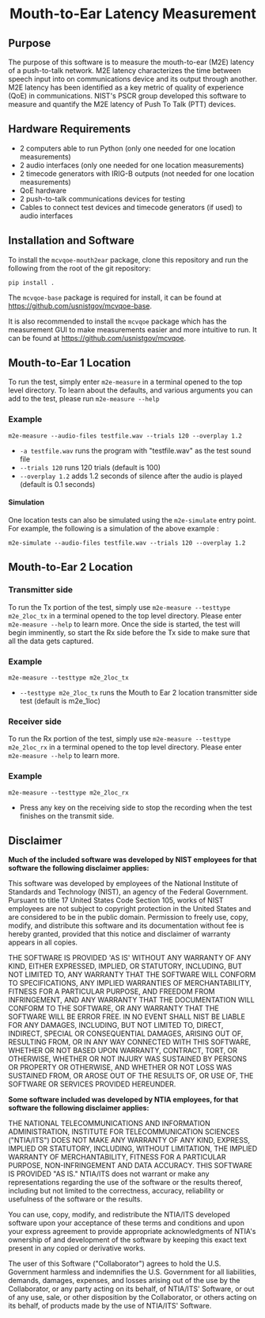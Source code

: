 # <center>Mouth-to-Ear Latency Measurement</center>

## Purpose

The purpose of this software is to measure the mouth-to-ear (M2E) latency of a 
push-to-talk network. M2E latency characterizes the time between speech input 
into on communications device and its output through another. M2E latency has 
been identified as a key metric of quality of experience (QoE) in communications. 
NIST's PSCR group developed this software to measure and quantify the M2E latency 
of Push To Talk (PTT) devices.

## Hardware Requirements
* 2 computers able to run Python (only one needed for one location measurements)
* 2 audio interfaces (only one needed for one location measurements)
* 2 timecode generators with IRIG-B outputs (not needed for one location measurements)
* QoE hardware
* 2 push-to-talk communications devices for testing
* Cables to connect test devices and timecode generators (if used) to audio interfaces

## Installation and Software

To install the `mcvqoe-mouth2ear` package, clone this repository and run the 
following from the root of the git repository:

```
pip install .
```

The `mcvqoe-base` package is required for install, it can be found at https://github.com/usnistgov/mcvqoe-base.

It is also recommended to install the `mcvqoe` package which has the measurement GUI to make measurements easier and more intuitive to run. It can be found at https://github.com/usnistgov/mcvqoe.

## Mouth-to-Ear 1 Location

To run the test, simply enter `m2e-measure` in a terminal opened to the top level directory. To learn about the defaults, and various arguments you can add to the test, please run `m2e-measure --help`

### Example

```
m2e-measure --audio-files testfile.wav --trials 120 --overplay 1.2
```

* `-a testfile.wav` runs the program with "testfile.wav" as the test sound file 
* `--trials 120` runs 120 trials (default is 100)
* `--overplay 1.2` adds 1.2 seconds of silence after the audio is played (default is 0.1 seconds)

#### Simulation

One location tests can also be simulated using the `m2e-simulate` entry point.
For example, the following is a simulation of the above example :

```
m2e-simulate --audio-files testfile.wav --trials 120 --overplay 1.2
```

## Mouth-to-Ear 2 Location

### Transmitter side
To run the Tx portion of the test, simply use `m2e-measure --testtype m2e_2loc_tx` in a terminal opened to the top level directory. Please enter `m2e-measure --help` to learn more. Once the side is started, the test will begin imminently, so start the Rx side before the Tx side to make sure that all the data gets captured.

### Example

```
m2e-measure --testtype m2e_2loc_tx
```

* `--testtype m2e_2loc_tx` runs the Mouth to Ear 2 location transmitter side test (default is m2e_1loc)

### Receiver side
To run the Rx portion of the test, simply use `m2e-measure --testtype m2e_2loc_rx` in a terminal opened to the top level directory. Please enter `m2e-measure --help` to learn more.

### Example

```
m2e-measure --testtype m2e_2loc_rx
```

* Press any key on the receiving side to stop the recording when the test finishes on the transmit side.

## Disclaimer

**Much of the included software was developed by NIST employees for that software the following disclaimer applies:**

This software was developed by employees of the National Institute of Standards and Technology (NIST), an agency of the Federal Government. Pursuant to title 17 United States Code Section 105, works of NIST employees are not subject to copyright protection in the United States and are considered to be in the public domain. Permission to freely use, copy, modify, and distribute this software and its documentation without fee is hereby granted, provided that this notice and disclaimer of warranty appears in all copies.

THE SOFTWARE IS PROVIDED 'AS IS' WITHOUT ANY WARRANTY OF ANY KIND, EITHER EXPRESSED, IMPLIED, OR STATUTORY, INCLUDING, BUT NOT LIMITED TO, ANY WARRANTY THAT THE SOFTWARE WILL CONFORM TO SPECIFICATIONS, ANY IMPLIED WARRANTIES OF MERCHANTABILITY, FITNESS FOR A PARTICULAR PURPOSE, AND FREEDOM FROM INFRINGEMENT, AND ANY WARRANTY THAT THE DOCUMENTATION WILL CONFORM TO THE SOFTWARE, OR ANY WARRANTY THAT THE SOFTWARE WILL BE ERROR FREE. IN NO EVENT SHALL NIST BE LIABLE FOR ANY DAMAGES, INCLUDING, BUT NOT LIMITED TO, DIRECT, INDIRECT, SPECIAL OR CONSEQUENTIAL DAMAGES, ARISING OUT OF, RESULTING FROM, OR IN ANY WAY CONNECTED WITH THIS SOFTWARE, WHETHER OR NOT BASED UPON WARRANTY, CONTRACT, TORT, OR OTHERWISE, WHETHER OR NOT INJURY WAS SUSTAINED BY PERSONS OR PROPERTY OR OTHERWISE, AND WHETHER OR NOT LOSS WAS SUSTAINED FROM, OR AROSE OUT OF THE RESULTS OF, OR USE OF, THE SOFTWARE OR SERVICES PROVIDED HEREUNDER.

**Some software included was developed by NTIA employees, for that software the following disclaimer applies:**

THE NATIONAL TELECOMMUNICATIONS AND INFORMATION ADMINISTRATION,
INSTITUTE FOR TELECOMMUNICATION SCIENCES ("NTIA/ITS") DOES NOT MAKE
ANY WARRANTY OF ANY KIND, EXPRESS, IMPLIED OR STATUTORY, INCLUDING,
WITHOUT LIMITATION, THE IMPLIED WARRANTY OF MERCHANTABILITY, FITNESS FOR
A PARTICULAR PURPOSE, NON-INFRINGEMENT AND DATA ACCURACY.  THIS SOFTWARE
IS PROVIDED "AS IS."  NTIA/ITS does not warrant or make any
representations regarding the use of the software or the results thereof,
including but not limited to the correctness, accuracy, reliability or
usefulness of the software or the results.

You can use, copy, modify, and redistribute the NTIA/ITS developed
software upon your acceptance of these terms and conditions and upon
your express agreement to provide appropriate acknowledgments of
NTIA's ownership of and development of the software by keeping this
exact text present in any copied or derivative works.

The user of this Software ("Collaborator") agrees to hold the U.S.
Government harmless and indemnifies the U.S. Government for all
liabilities, demands, damages, expenses, and losses arising out of
the use by the Collaborator, or any party acting on its behalf, of
NTIA/ITS' Software, or out of any use, sale, or other disposition by
the Collaborator, or others acting on its behalf, of products made
by the use of NTIA/ITS' Software.
